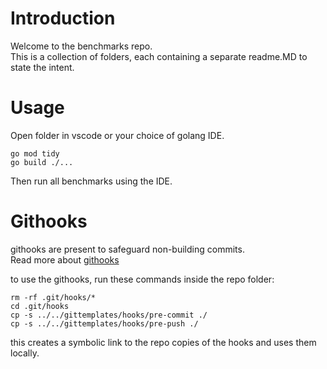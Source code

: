 # Introduction

Welcome to the benchmarks repo.  
This is a collection of folders, each containing a separate readme.MD to state the intent.


# Usage

Open folder in vscode or your choice of golang IDE.

`go mod tidy`   
`go build ./...`

Then run all benchmarks using the IDE.


# Githooks

githooks are present to safeguard non-building commits.  
Read more about [githooks](https://www.atlassian.com/git/tutorials/git-hooks)


to use the githooks, run these commands inside the repo folder: 
```
rm -rf .git/hooks/*
cd .git/hooks
cp -s ../../gittemplates/hooks/pre-commit ./
cp -s ../../gittemplates/hooks/pre-push ./
```

this creates a symbolic link to the repo copies of the hooks and uses them locally.

